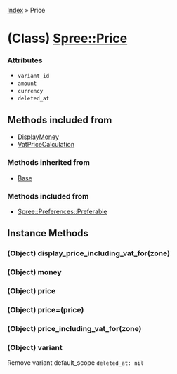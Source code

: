 [Index](../_index.md) » Price

# (Class) [Spree::Price](http://m.gymplayer.com/price.rb)

### Attributes
* `variant_id`
* `amount`
* `currency`
* `deleted_at`

## Methods included from
* [DisplayMoney](DisplayMoney.md)
* [VatPriceCalculation](VatPriceCalculation.md)

### Methods inherited from
* [Base](Base.md)

### Methods included from
* [Spree::Preferences::Preferable](Preferences/Preferable.md)

## Instance Methods
### (Object) **display_price_including_vat_for**(zone)


### (Object) **money**


### (Object) **price**


### (Object) **price=**(price)


### (Object) **price_including_vat_for**(zone)


### (Object) **variant**
Remove variant default_scope `deleted_at: nil`
